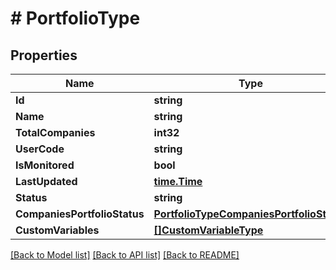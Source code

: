 # # PortfolioType


## Properties 


Name | Type | Description | Notes
------------ | ------------- | ------------- | -------------
**Id**| **string** |   | [optional]
**Name**| **string** |   | [optional]
**TotalCompanies**| **int32** |   | [optional]
**UserCode**| **string** |   | [optional]
**IsMonitored**| **bool** |   | [optional]
**LastUpdated**| [**time.Time**](time.Time.md) |   | [optional]
**Status**| **string** |   | [optional]
**CompaniesPortfolioStatus**| [**PortfolioTypeCompaniesPortfolioStatus**](PortfolioTypeCompaniesPortfolioStatus.md) |   | [optional]
**CustomVariables**| [**[]CustomVariableType**](CustomVariableType.md) |   | [optional]


[[Back to Model list]](../../README.md#models) [[Back to API list]](../../README.md#endpoints) [[Back to README]](../../README.md)

